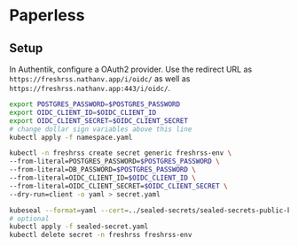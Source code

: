 # Paperless

## Setup

In Authentik, configure a OAuth2 provider. Use the redirect URL as
`https://freshrss.nathanv.app/i/oidc/` as well as
`https://freshrss.nathanv.app:443/i/oidc/`.

```bash
export POSTGRES_PASSWORD=$POSTGRES_PASSWORD
export OIDC_CLIENT_ID=$OIDC_CLIENT_ID
export OIDC_CLIENT_SECRET=$OIDC_CLIENT_SECRET
# change dollar sign variables above this line
kubectl apply -f namespace.yaml

kubectl -n freshrss create secret generic freshrss-env \
--from-literal=POSTGRES_PASSWORD=$POSTGRES_PASSWORD \
--from-literal=DB_PASSWORD=$POSTGRES_PASSWORD \
--from-literal=OIDC_CLIENT_ID=$OIDC_CLIENT_ID \
--from-literal=OIDC_CLIENT_SECRET=$OIDC_CLIENT_SECRET \
--dry-run=client -o yaml > secret.yaml

kubeseal --format=yaml --cert=../sealed-secrets/sealed-secrets-public-key.pem < secret.yaml > sealed-secret.yaml
# optional
kubectl apply -f sealed-secret.yaml
kubectl delete secret -n freshrss freshrss-env
```
